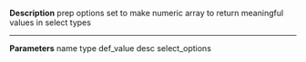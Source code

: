 **Description**
prep options set to make numeric array to return meaningful values in select types

--------
**Parameters**
name	type	def_value	desc
select_options